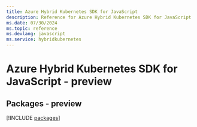```yaml
---
title: Azure Hybrid Kubernetes SDK for JavaScript
description: Reference for Azure Hybrid Kubernetes SDK for JavaScript
ms.date: 07/30/2024
ms.topic: reference
ms.devlang: javascript
ms.service: hybridkubernetes
---
```

# Azure Hybrid Kubernetes SDK for JavaScript - preview
## Packages - preview
[!INCLUDE [packages](hybrid-kubernetes-index.md)]